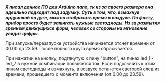 ***Я писал данное ПО для Arduino nano,
тк из за своего размера она идеально подходит под задумку.
Суть в том, что, взмахнув ардуинкой по дуге, 
можно отобразить время в воздухе.
По факту, прибор просто будет зажигать нужные светодиоды.
Нз за размытия зрением движущихся форм, 
человек со стороны на мгновение увидит цифры.***

При запуске/перезапуске устройства 
начинается отсчет времени от 00.00 до 23.59.
После полного круга время сбрасывается. 

При нажатии на кнопку, подтянутую 
к пину "button", на пинах 
led_1 - led_7 в нужной комбинации 
появляется ток. 
Если подключить к этим пинам светодиоды и взмахнуть, 
в воздухе останется
световой след из времени, прошедшего с момента включения 
(от 0.00 до 23.59).
